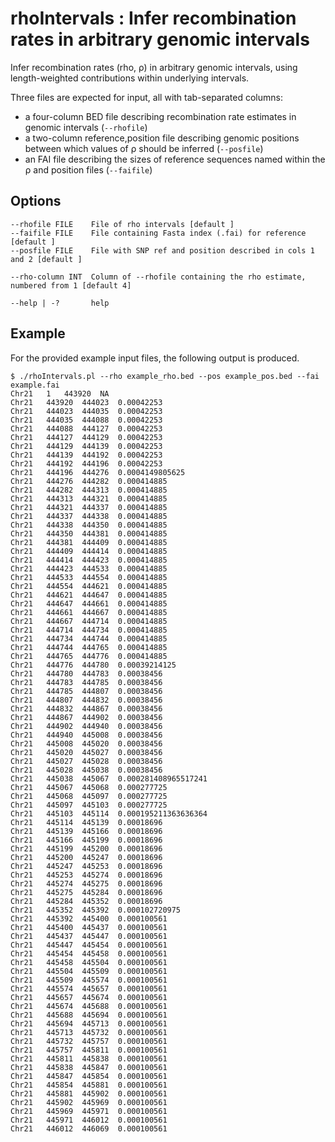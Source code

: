 rhoIntervals : Infer recombination rates in arbitrary genomic intervals
============

Infer recombination rates (rho, &rho;) in arbitrary genomic intervals, using length-weighted contributions within underlying intervals.

Three files are expected for input, all with tab-separated columns:

* a four-column BED file describing recombination rate estimates in genomic intervals (`--rhofile`)
* a two-column reference,position file describing genomic positions between which values of &rho; should be inferred (`--posfile`)
* an FAI file describing the sizes of reference sequences named within the &rho; and position files (`--faifile`)


Options
-------

    --rhofile FILE    File of rho intervals [default ]
    --faifile FILE    File containing Fasta index (.fai) for reference [default ]
    --posfile FILE    File with SNP ref and position described in cols 1 and 2 [default ]

    --rho-column INT  Column of --rhofile containing the rho estimate, numbered from 1 [default 4]

    --help | -?       help


Example
-------

For the provided example input files, the following output is produced.

    $ ./rhoIntervals.pl --rho example_rho.bed --pos example_pos.bed --fai example.fai
    Chr21   1   443920  NA
    Chr21   443920  444023  0.00042253
    Chr21   444023  444035  0.00042253
    Chr21   444035  444088  0.00042253
    Chr21   444088  444127  0.00042253
    Chr21   444127  444129  0.00042253
    Chr21   444129  444139  0.00042253
    Chr21   444139  444192  0.00042253
    Chr21   444192  444196  0.00042253
    Chr21   444196  444276  0.0004149805625
    Chr21   444276  444282  0.000414885
    Chr21   444282  444313  0.000414885
    Chr21   444313  444321  0.000414885
    Chr21   444321  444337  0.000414885
    Chr21   444337  444338  0.000414885
    Chr21   444338  444350  0.000414885
    Chr21   444350  444381  0.000414885
    Chr21   444381  444409  0.000414885
    Chr21   444409  444414  0.000414885
    Chr21   444414  444423  0.000414885
    Chr21   444423  444533  0.000414885
    Chr21   444533  444554  0.000414885
    Chr21   444554  444621  0.000414885
    Chr21   444621  444647  0.000414885
    Chr21   444647  444661  0.000414885
    Chr21   444661  444667  0.000414885
    Chr21   444667  444714  0.000414885
    Chr21   444714  444734  0.000414885
    Chr21   444734  444744  0.000414885
    Chr21   444744  444765  0.000414885
    Chr21   444765  444776  0.000414885
    Chr21   444776  444780  0.00039214125
    Chr21   444780  444783  0.00038456
    Chr21   444783  444785  0.00038456
    Chr21   444785  444807  0.00038456
    Chr21   444807  444832  0.00038456
    Chr21   444832  444867  0.00038456
    Chr21   444867  444902  0.00038456
    Chr21   444902  444940  0.00038456
    Chr21   444940  445008  0.00038456
    Chr21   445008  445020  0.00038456
    Chr21   445020  445027  0.00038456
    Chr21   445027  445028  0.00038456
    Chr21   445028  445038  0.00038456
    Chr21   445038  445067  0.000281408965517241
    Chr21   445067  445068  0.000277725
    Chr21   445068  445097  0.000277725
    Chr21   445097  445103  0.000277725
    Chr21   445103  445114  0.000195211363636364
    Chr21   445114  445139  0.00018696
    Chr21   445139  445166  0.00018696
    Chr21   445166  445199  0.00018696
    Chr21   445199  445200  0.00018696
    Chr21   445200  445247  0.00018696
    Chr21   445247  445253  0.00018696
    Chr21   445253  445274  0.00018696
    Chr21   445274  445275  0.00018696
    Chr21   445275  445284  0.00018696
    Chr21   445284  445352  0.00018696
    Chr21   445352  445392  0.000102720975
    Chr21   445392  445400  0.000100561
    Chr21   445400  445437  0.000100561
    Chr21   445437  445447  0.000100561
    Chr21   445447  445454  0.000100561
    Chr21   445454  445458  0.000100561
    Chr21   445458  445504  0.000100561
    Chr21   445504  445509  0.000100561
    Chr21   445509  445574  0.000100561
    Chr21   445574  445657  0.000100561
    Chr21   445657  445674  0.000100561
    Chr21   445674  445688  0.000100561
    Chr21   445688  445694  0.000100561
    Chr21   445694  445713  0.000100561
    Chr21   445713  445732  0.000100561
    Chr21   445732  445757  0.000100561
    Chr21   445757  445811  0.000100561
    Chr21   445811  445838  0.000100561
    Chr21   445838  445847  0.000100561
    Chr21   445847  445854  0.000100561
    Chr21   445854  445881  0.000100561
    Chr21   445881  445902  0.000100561
    Chr21   445902  445969  0.000100561
    Chr21   445969  445971  0.000100561
    Chr21   445971  446012  0.000100561
    Chr21   446012  446069  0.000100561
